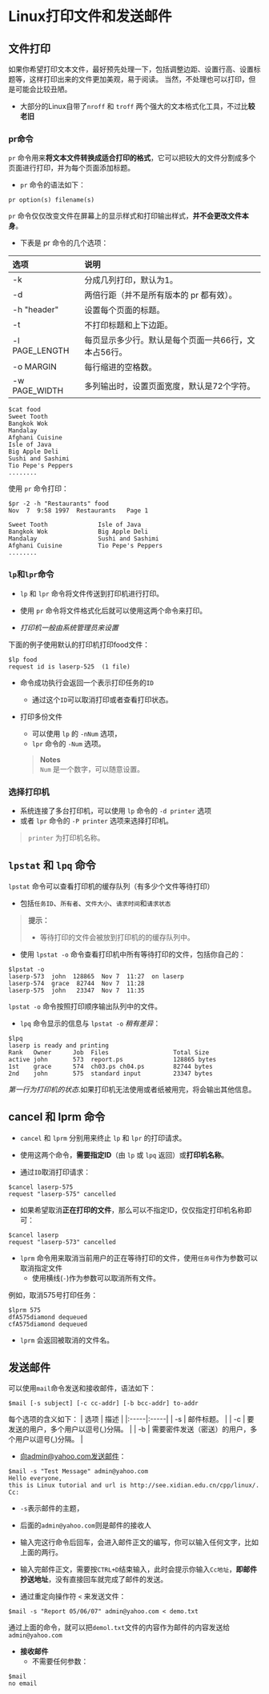 # Linux打印文件和发送邮件

## 文件打印

如果你希望打印文本文件，最好预先处理一下，包括调整边距、设置行高、设置标题等，这样打印出来的文件更加美观，易于阅读。
当然，不处理也可以打印，但是可能会比较丑陋。

- 大部分的Linux自带了`nroff` 和 `troff` 两个强大的文本格式化工具，不过比**较老旧**
### pr命令
`pr` 命令用来**将文本文件转换成适合打印的格式**，它可以把较大的文件分割成多个页面进行打印，并为每个页面添加标题。

- `pr` 命令的语法如下：
```
pr option(s) filename(s)
```
`pr` 命令仅仅改变文件在屏幕上的显示样式和打印输出样式，**并不会更改文件本身**。

- 下表是 pr 命令的几个选项：

| 选项 |	说明  |
|:-----|:-----|
| -k |	分成几列打印，默认为1。|
| -d |	两倍行距（并不是所有版本的 pr 都有效）。|
| -h  "header"	| 设置每个页面的标题。 |
| -t |	不打印标题和上下边距。 |
| -l PAGE_LENGTH | 	每页显示多少行。默认是每个页面一共66行，文本占56行。 |
| -o MARGIN | 	每行缩进的空格数。 |
| -w PAGE_WIDTH | 	多列输出时，设置页面宽度，默认是72个字符。 |

```
$cat food
Sweet Tooth
Bangkok Wok
Mandalay
Afghani Cuisine
Isle of Java
Big Apple Deli
Sushi and Sashimi
Tio Pepe's Peppers
........
```
使用 `pr` 命令打印：

```
$pr -2 -h "Restaurants" food
Nov  7  9:58 1997  Restaurants   Page 1

Sweet Tooth              Isle of Java
Bangkok Wok              Big Apple Deli
Mandalay                 Sushi and Sashimi
Afghani Cuisine          Tio Pepe's Peppers
........
```

### `lp`和`lpr`命令

- `lp` 和 `lpr` 命令将文件传送到打印机进行打印。
- 使用 `pr` 命令将文件格式化后就可以使用这两个命令来打印。

- *打印机一般由系统管理员来设置*

下面的例子使用默认的打印机打印food文件：
```
$lp food
request id is laserp-525  (1 file)
```
- 命令成功执行会返回一个表示打印任务的`ID`
   - 通过这个`ID`可以取消打印或者查看打印状态。

- 打印多份文件
   - 可以使用 `lp` 的 `-nNum` 选项，
   - `lpr` 命令的 `-Num` 选项。
   > **Notes**  
   > `Num` 是一个数字，可以随意设置。

### 选择打印机  
- 系统连接了多台打印机，可以使用 `lp` 命令的 `-d printer` 选项  
- 或者 `lpr` 命令的 `-P printer` 选项来选择打印机。
> `printer` 为打印机名称。

## `lpstat` 和 `lpq` 命令

`lpstat` 命令可以查看打印机的缓存队列（有多少个文件等待打印）
- 包括`任务ID`、`所有者`、`文件大小`、`请求时间`和`请求状态`

> **提示：** 
> - 等待打印的文件会被放到打印机的的缓存队列中。

- 使用 `lpstat -o` 命令查看打印机中所有等待打印的文件，包括你自己的：
```
$lpstat -o
laserp-573  john  128865  Nov 7  11:27  on laserp
laserp-574  grace  82744  Nov 7  11:28
laserp-575  john   23347  Nov 7  11:35
```
`lpstat -o` 命令按照打印顺序输出队列中的文件。

- `lpq` 命令显示的信息与 `lpstat -o` *稍有差异*：
```
$lpq
laserp is ready and printing
Rank   Owner      Job  Files                  Total Size
active john       573  report.ps              128865 bytes
1st    grace      574  ch03.ps ch04.ps        82744 bytes
2nd    john       575  standard input         23347 bytes

```
*第一行为打印机的状态*.如果打印机无法使用或者纸被用完，将会输出其他信息。

## cancel 和 lprm 命令

- `cancel` 和 `lprm` 分别用来终止 `lp` 和 `lpr` 的打印请求。
- 使用这两个命令，**需要指定ID**（由 `lp` 或 `lpq` 返回）或**打印机名称**。

- 通过`ID`取消打印请求：
```
$cancel laserp-575
request "laserp-575" cancelled
```
- 如果希望取消**正在打印的文件**，那么可以不指定ID，仅仅指定打印机名称即可：

```
$cancel laserp
request "laserp-573" cancelled
```

- `lprm` 命令用来取消当前用户的正在等待打印的文件，使用`任务号`作为参数可以取消指定文件
   - 使用横线(`-`)作为参数可以取消所有文件。

例如，取消575号打印任务：

```
$lprm 575
dfA575diamond dequeued
cfA575diamond dequeued

```
- `lprm` 会返回被取消的文件名。

## 发送邮件

可以使用`mail`命令发送和接收邮件，语法如下：
```
$mail [-s subject] [-c cc-addr] [-b bcc-addr] to-addr
```
每个选项的含义如下：
| 选项 |	描述  |
|:-----|:-----|
| -s |	邮件标题。 |
| -c |	要发送的用户，多个用户以逗号(,)分隔。 |
| -b |	需要密件发送（密送）的用户，多个用户以逗号(,)分隔。 |

- 向admin@yahoo.com发送邮件：
```
$mail -s "Test Message" admin@yahoo.com
Hello everyone, 
this is Linux tutorial and url is http://see.xidian.edu.cn/cpp/linux/.
Cc: 
```
   - `-s`表示邮件的主题，
   - 后面的`admin@yahoo.com`则是邮件的接收人
   - 输入完这行命令后回车，会进入邮件正文的编写，你可以输入任何文字，比如上面的两行。
   - 输入完邮件正文，需要按`CTRL+D`结束输入，此时会提示你输入`Cc地址`，**即邮件抄送地址**，没有直接回车就完成了邮件的发送。

- 通过重定向操作符 `<` 来发送文件：
```
$mail -s "Report 05/06/07" admin@yahoo.com < demo.txt
```
通过上面的命令，就可以把`demol.txt`文件的内容作为邮件的内容发送给`admin@yahoo.com`

- **接收邮件**
  - 不需要任何参数：
```
$mail
no email
```
